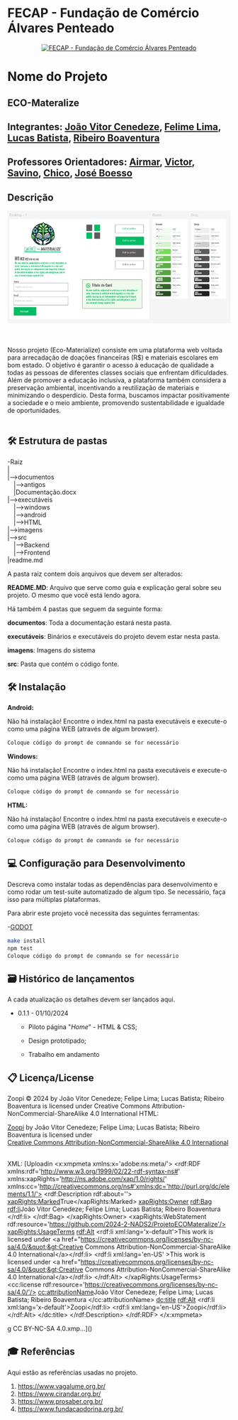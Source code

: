 
# FECAP - Fundação de Comércio Álvares Penteado

<p align="center">
<a href= "https://www.fecap.br/"><img src="https://encrypted-tbn0.gstatic.com/images?q=tbn:ANd9GcRhZPrRa89Kma0ZZogxm0pi-tCn_TLKeHGVxywp-LXAFGR3B1DPouAJYHgKZGV0XTEf4AE&usqp=CAU" alt="FECAP - Fundação de Comércio Álvares Penteado" border="0"></a>
</p>

# Nome do Projeto

## ECO-Materalize

## Integrantes: <a href="https://www.linkedin.com/in/victorbarq/">João Vitor Cenedeze</a>, <a href="https://www.linkedin.com/in/victorbarq/">Felime Lima</a>, <a href="https://www.linkedin.com/in/victorbarq/">Lucas Batista</a>, <a href="https://www.linkedin.com/in/victorbarq/">Ribeiro Boaventura</a>

## Professores Orientadores: <a href="https://www.linkedin.com/in/victorbarq/">Airmar</a>, <a href="https://www.linkedin.com/in/victorbarq/">Victor</a>, <a href="https://www.linkedin.com/in/victorbarq/">Savino</a>, <a href="https://www.linkedin.com/in/victorbarq/">Chico</a>, <a href="https://www.linkedin.com/in/victorbarq/">José Boesso</a>

## Descrição

![](https://github.com/2024-2-NADS2/Projeto6/blob/main/IMG/guia%20de%20estilo.png)

<br><br>
  Nosso projeto (Eco-Materialize) consiste em uma plataforma web voltada para arrecadação de doações financeiras (R$) e materiais escolares em bom estado. O objetivo é garantir o acesso à educação de qualidade a todas as pessoas de diferentes classes sociais que enfrentam dificuldades. Além de promover a educação inclusiva, a plataforma também considera a preservação ambiental, incentivando a reutilização de materiais e minimizando o desperdício. Desta forma, buscamos impactar positivamente a sociedade e o meio ambiente, promovendo sustentabilidade e igualdade de oportunidades.
<br><br>


## 🛠 Estrutura de pastas

-Raiz<br>
|<br>
|-->documentos<br>
  &emsp;|-->antigos<br>
  &emsp;|Documentação.docx<br>
|-->executáveis<br>
  &emsp;|-->windows<br>
  &emsp;|-->android<br>
  &emsp;|-->HTML<br>
|-->imagens<br>
|-->src<br>
  &emsp;|-->Backend<br>
  &emsp;|-->Frontend<br>
|readme.md<br>

A pasta raiz contem dois arquivos que devem ser alterados:

<b>README.MD</b>: Arquivo que serve como guia e explicação geral sobre seu projeto. O mesmo que você está lendo agora.

Há também 4 pastas que seguem da seguinte forma:

<b>documentos</b>: Toda a documentação estará nesta pasta.

<b>executáveis</b>: Binários e executáveis do projeto devem estar nesta pasta.

<b>imagens</b>: Imagens do sistema

<b>src</b>: Pasta que contém o código fonte.

## 🛠 Instalação

<b>Android:</b>

Não há instalação!
Encontre o index.html na pasta executáveis e execute-o como uma página WEB (através de algum browser).


```sh
Coloque código do prompt de comnando se for necessário
```

<b>Windows:</b>

Não há instalação!
Encontre o index.html na pasta executáveis e execute-o como uma página WEB (através de algum browser).

```sh
Coloque código do prompt de comnando se for necessário
```

<b>HTML:</b>

Não há instalação!
Encontre o index.html na pasta executáveis e execute-o como uma página WEB (através de algum browser).
```sh
Coloque código do prompt de comnando se for necessário
```

## 💻 Configuração para Desenvolvimento

Descreva como instalar todas as dependências para desenvolvimento e como rodar um test-suite automatizado de algum tipo. Se necessário, faça isso para múltiplas plataformas.

Para abrir este projeto você necessita das seguintes ferramentas:

-<a href="https://godotengine.org/download">GODOT</a>

```sh
make install
npm test
Coloque código do prompt de comnando se for necessário
```

## 🗃 Histórico de lançamentos

A cada atualização os detalhes devem ser lançados aqui.

* 0.1.1 - 01/10/2024
    * Piloto página "_Home_" -  HTML & CSS;
    * Design prototipado;

    * Trabalho em andamento

## 📋 Licença/License
Zoopi © 2024 by João Vitor Cenedeze; Felipe Lima; Lucas Batista; Ribeiro Boaventura is licensed under Creative Commons Attribution-NonCommercial-ShareAlike 4.0 International
HTML:
<p xmlns:cc="http://creativecommons.org/ns#" xmlns:dct="http://purl.org/dc/terms/"><a property="dct:title" rel="cc:attributionURL" href="https://github.com/2024-2-NADS2/Projeto9">Zoopi</a> by <span property="cc:attributionName">João Vitor Cenedeze; Felipe Lima; Lucas Batista; Ribeiro Boaventura </span> is licensed under <a href="https://creativecommons.org/licenses/by-nc-sa/4.0/?ref=chooser-v1" target="_blank" rel="license noopener noreferrer" style="display:inline-block;">Creative Commons Attribution-NonCommercial-ShareAlike 4.0 International<img style="height:22px!important;margin-left:3px;vertical-align:text-bottom;" src="https://mirrors.creativecommons.org/presskit/icons/cc.svg?ref=chooser-v1" alt=""><img style="height:22px!important;margin-left:3px;vertical-align:text-bottom;" src="https://mirrors.creativecommons.org/presskit/icons/by.svg?ref=chooser-v1" alt=""><img style="height:22px!important;margin-left:3px;vertical-align:text-bottom;" src="https://mirrors.creativecommons.org/presskit/icons/nc.svg?ref=chooser-v1" alt=""><img style="height:22px!important;margin-left:3px;vertical-align:text-bottom;" src="https://mirrors.creativecommons.org/presskit/icons/sa.svg?ref=chooser-v1" alt=""></a></p>


XML:
[Uploadin<?xpacket begin='' id='W5M0MpCehiHzreSzNTczkc9d'?>
<x:xmpmeta xmlns:x='adobe:ns:meta/'>
    <rdf:RDF xmlns:rdf='http://www.w3.org/1999/02/22-rdf-syntax-ns#'
             xmlns:xapRights='http://ns.adobe.com/xap/1.0/rights/'
             xmlns:cc='http://creativecommons.org/ns#'xmlns:dc='http://purl.org/dc/elements/1.1/'>
        <rdf:Description rdf:about=''>
            <xapRights:Marked>True</xapRights:Marked>
            <xapRights:Owner>
                <rdf:Bag>
                    <rdf:li>João Vitor Cenedeze; Felipe Lima; Lucas Batista; Ribeiro Boaventura  </rdf:li>
                </rdf:Bag>
            </xapRights:Owner>
            <xapRights:WebStatement rdf:resource='https://github.com/2024-2-NADS2/ProjetoECOMateralize'/>
            <xapRights:UsageTerms>
                <rdf:Alt>
                  <rdf:li xml:lang='x-default'>This work is licensed under &lt;a href=&quot;https://creativecommons.org/licenses/by-nc-sa/4.0/&quot;&gt;Creative Commons Attribution-NonCommercial-ShareAlike 4.0 International&lt;/a&gt;</rdf:li>
                  <rdf:li xml:lang='en-US' >This work is licensed under &lt;a href=&quot;https://creativecommons.org/licenses/by-nc-sa/4.0/&quot;&gt;Creative Commons Attribution-NonCommercial-ShareAlike 4.0 International&lt;/a&gt;</rdf:li>
                </rdf:Alt>
            </xapRights:UsageTerms>
            <cc:license rdf:resource='https://creativecommons.org/licenses/by-nc-sa/4.0/'/>
            <cc:attributionName>João Vitor Cenedeze; Felipe Lima; Lucas Batista; Ribeiro Boaventura  </cc:attributionName>
            <dc:title>
                <rdf:Alt>
                  <rdf:li xml:lang='x-default'>Zoopi</rdf:li>
                  <rdf:li xml:lang='en-US'>Zoopi</rdf:li>
                </rdf:Alt>
            </dc:title>
        </rdf:Description>
    </rdf:RDF>
</x:xmpmeta>
<?xpacket end='r'?>g CC BY-NC-SA 4.0.xmp…]()

## 🎓 Referências

Aqui estão as referências usadas no projeto.

1. <https://www.vagalume.org.br/>
2. <https://www.cirandar.org.br/>
3. <https://www.prosaber.org.br/>
4. <https://www.fundacaodorina.org.br/>

